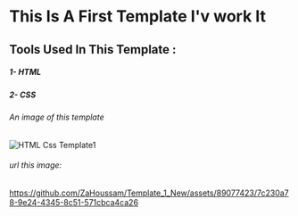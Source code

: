 # This Is A First Template I'v work It 


## Tools Used In This Template : 

##### 1- HTML
##### 2- CSS

###### An image of this template
![HTML Css Template1](https://github.com/ZaHoussam/Template_1_New/assets/89077423/6de38e15-8f7b-4c27-82cd-89511c7e5529)

###### url this image: 
  https://github.com/ZaHoussam/Template_1_New/assets/89077423/7c230a78-9e24-4345-8c51-571cbca4ca26
